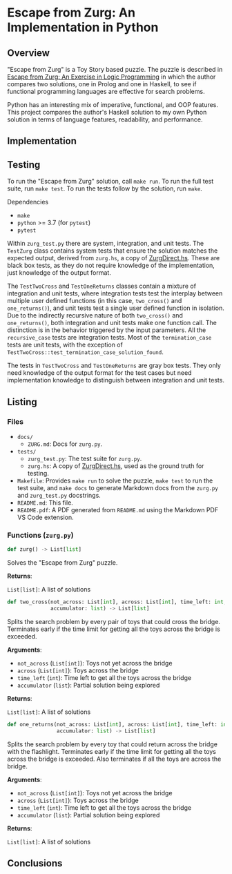 # Escape from Zurg: An Implementation in Python

## Overview

"Escape from Zurg" is a Toy Story based puzzle. The puzzle is described in [Escape from Zurg: An Exercise in Logic Programming](https://web.engr.oregonstate.edu/~erwig/papers/Zurg_JFP04.pdf) in which the author compares two solutions, one in Prolog and one in Haskell, to see if functional programming languages are effective for search problems.

Python has an interesting mix of imperative, functional, and OOP features. This project compares the author's Haskell solution to my own Python solution in terms of language features, readability, and performance.


## Implementation


## Testing

To run the "Escape from Zurg" solution, call `make run`. To run the full test suite, run `make test`. To run the tests follow by the solution, run `make`.

Dependencies
* `make`
* `python` >= 3.7 (for `pytest`)
* `pytest`

Within `zurg_test.py` there are system, integration, and unit tests. The `TestZurg` class contains system tests that ensure the solution matches the expected output, derived from `zurg.hs`, a copy of [ZurgDirect.hs](https://web.engr.oregonstate.edu/~erwig/zurg/). These are black box tests, as they do not require knowledge of the implementation, just knowledge of the output format.

The `TestTwoCross` and `TestOneReturns` classes contain a mixture of integration and unit tests, where integration tests test the interplay between multiple user defined functions (in this case, `two_cross()` and `one_returns()`), and unit tests test a single user defined function in isolation. Due to the indirectly recursive nature of both `two_cross()` and `one_returns()`, both integration and unit tests make one function call. The distinction is in the behavior triggered by the input parameters. All the `recursive_case` tests are integration tests. Most of the `termination_case` tests are unit tests, with the exception of `TestTwoCross::test_termination_case_solution_found`.

The tests in `TestTwoCross` and `TestOneReturns` are gray box tests. They only need knowledge of the output format for the test cases but need implementation knowledge to distinguish between integration and unit tests.


## Listing

### Files
* `docs/`
  * `ZURG.md`: Docs for `zurg.py`.
* `tests/`
  * `zurg_test.py`: The test suite for `zurg.py`.
  * `zurg.hs`: A copy of [ZurgDirect.hs](https://web.engr.oregonstate.edu/~erwig/zurg/), used as the ground truth for testing.
* `Makefile`: Provides `make run` to solve the puzzle, `make test` to run the test suite, and `make docs` to generate Markdown docs from the `zurg.py` and `zurg_test.py` docstrings.
* `README.md`: This file.
* `README.pdf`: A PDF generated from `README.md` using the Markdown PDF VS Code extension.

### Functions (`zurg.py`)

```python
def zurg() -> List[list]
```

Solves the "Escape from Zurg" puzzle.

**Returns**:

`List[list]`: A list of solutions

```python
def two_cross(not_across: List[int], across: List[int], time_left: int,
              accumulator: list) -> List[list]
```

Splits the search problem by every pair of toys that could cross the bridge. Terminates early if the time limit for getting all the toys across the bridge is exceeded.

**Arguments**:

- `not_across` (`List[int]`): Toys not yet across the bridge
- `across` (`List[int]`): Toys across the bridge
- `time_left` (`int`): Time left to get all the toys across the bridge
- `accumulator` (`list`): Partial solution being explored

**Returns**:

`List[list]`: A list of solutions

```python
def one_returns(not_across: List[int], across: List[int], time_left: int,
                accumulator: list) -> List[list]
```

Splits the search problem by every toy that could return across the bridge with the flashlight. Terminates early if the time limit for getting all the toys across the bridge is exceeded. Also terminates if all the toys are across the bridge.

**Arguments**:

- `not_across` (`List[int]`): Toys not yet across the bridge
- `across` (`List[int]`): Toys across the bridge
- `time_left` (`int`): Time left to get all the toys across the bridge
- `accumulator` (`list`): Partial solution being explored

**Returns**:

`List[list]`: A list of solutions


## Conclusions

